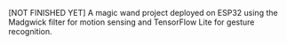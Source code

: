 [NOT FINISHED YET] A magic wand project deployed on ESP32 using the Madgwick filter for motion sensing and TensorFlow Lite for gesture recognition.
